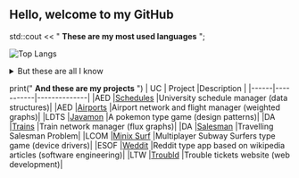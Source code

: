 ## Hello, welcome to my GitHub

std::cout << " **These are my most used languages** ";

![Top Langs](https://github-readme-stats.vercel.app/api/top-langs/?username=Ruben38Esteves&theme=tokyonight&exclude_repo=Project-LCOM-MinixSurfers)

<details>
  <summary> But these are all I know </summary>
    <br>
    <img src="https://upload.wikimedia.org/wikipedia/commons/thumb/1/18/ISO_C%2B%2B_Logo.svg/1822px-ISO_C%2B%2B_Logo.svg.png" height="40" title="C++"> &nbsp;&nbsp;
    <img src="https://logowiki.net/uploads/logo/j/java-14.svg" width="30" height="40" title="Java"> &nbsp;&nbsp;
    <img src="https://upload.wikimedia.org/wikipedia/commons/7/7e/Dart-logo.png" height="40" title="Dart"> &nbsp;&nbsp;
    <img src="https://upload.wikimedia.org/wikipedia/commons/1/19/C_Logo.png" width="36" height="40" title="C"> &nbsp;&nbsp;
    <img src="https://raw.githubusercontent.com/learnbr/python/master/logo.png" width="40" height="40" title="Python"> &nbsp;&nbsp;
    <img src="https://upload.wikimedia.org/wikipedia/commons/thumb/9/97/Sqlite-square-icon.svg/1200px-Sqlite-square-icon.svg.png" width="40" height="40" title="SQLite"> &nbsp;&nbsp;
    <img src="https://cdn-icons-png.flaticon.com/512/919/919830.png" width="40" height="40" title="PHP"> &nbsp;&nbsp;
    <img src="https://cdn-icons-png.flaticon.com/512/919/919828.png" width="40" height="40" title="JavaScript"> &nbsp;&nbsp;
</details>


print(" **And these are my projects** ")
| UC   | Project   |Description   |
|------|-----------|--------------|
|AED   |[Schedules](https://github.com/Ruben38Esteves/ProjetoAEDSchedule)  |University schedule manager (data structures)|
|AED   |[Airports](https://github.com/Ruben38Esteves/ProjetoAED-TransportesAereos)   |Airport network and flight manager (weighted graphs)|
|LDTS  |[Javamon](https://github.com/Ruben38Esteves/Project-LDTS-Pokemon)    |A pokemon type game (design patterns)|
|DA    |[Trains](https://github.com/Ruben38Esteves/Project-DA-Trains)     |Train network manager (flux graphs)|
|DA    |[Salesman](https://github.com/Ruben38Esteves/Project-DA-TSP)   |Travelling Salesman Problem|
|LCOM  |[Minix Surf](https://github.com/Ruben38Esteves/Project-LCOM-MinixSurfers) |Multiplayer Subway Surfers type game (device drivers)|
|ESOF  |[Weddit](https://github.com/Ruben38Esteves/Project-ESOF-Weddit)     |Reddit type app based on wikipedia articles (software engineering)|
|LTW   |[Troubld](https://github.com/Ruben38Esteves/Project-LTW-Troubld)    |Trouble tickets website (web development)|
